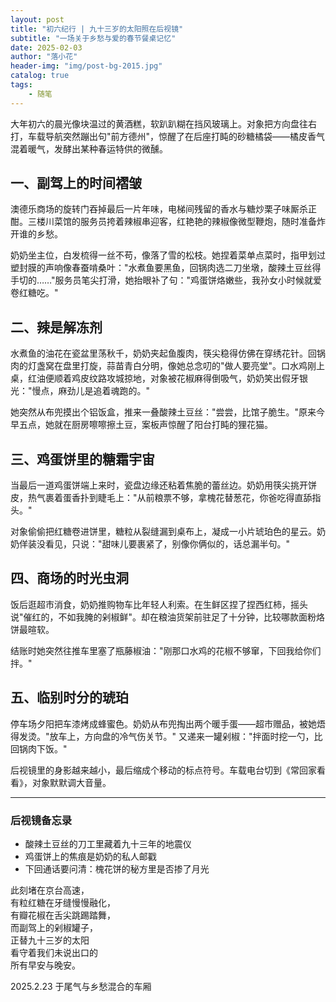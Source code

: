 ```yaml
---
layout: post
title: "初六纪行 | 九十三岁的太阳照在后视镜"
subtitle: "一场关于乡愁与爱的春节餐桌记忆"
date: 2025-02-03
author: "落小花"
header-img: "img/post-bg-2015.jpg"
catalog: true
tags:
    - 随笔
---
```


大年初六的晨光像块温过的黄酒糕，软趴趴糊在挡风玻璃上。对象把方向盘往右打，车载导航突然蹦出句"前方德州"，惊醒了在后座打盹的砂糖橘袋——橘皮香气混着暖气，发酵出某种春运特供的微醺。

## 一、副驾上的时间褶皱

澳德乐商场的旋转门吞掉最后一片年味，电梯间残留的香水与糖炒栗子味厮杀正酣。三楼川菜馆的服务员挎着辣椒串迎客，红艳艳的辣椒像微型鞭炮，随时准备炸开谁的乡愁。

奶奶坐主位，白发梳得一丝不苟，像落了雪的松枝。她捏着菜单点菜时，指甲划过塑封膜的声响像春蚕啃桑叶："水煮鱼要黑鱼，回锅肉选二刀坐墩，酸辣土豆丝得手切的……"服务员笔尖打滑，她抬眼补了句："鸡蛋饼烙嫩些，我孙女小时候就爱卷红糖吃。"

## 二、辣是解冻剂

水煮鱼的油花在瓷盆里荡秋千，奶奶夹起鱼腹肉，筷尖稳得仿佛在穿绣花针。回锅肉的灯盏窝在盘里打旋，蒜苗青白分明，像她总念叨的"做人要亮堂"。口水鸡刚上桌，红油便顺着鸡皮纹路攻城掠地，对象被花椒麻得倒吸气，奶奶笑出假牙银光："慢点，麻劲儿是追着魂跑的。"

她突然从布兜摸出个铝饭盒，推来一叠酸辣土豆丝："尝尝，比馆子脆生。"原来今早五点，她就在厨房嚓嚓擦土豆，案板声惊醒了阳台打盹的狸花猫。

## 三、鸡蛋饼里的糖霜宇宙

当最后一道鸡蛋饼端上来时，瓷盘边缘还粘着焦脆的蕾丝边。奶奶用筷尖挑开饼皮，热气裹着蛋香扑到睫毛上："从前粮票不够，拿槐花替葱花，你爸吃得直舔指头。"

对象偷偷把红糖卷进饼里，糖粒从裂缝漏到桌布上，凝成一小片琥珀色的星云。奶奶佯装没看见，只说："甜味儿要裹紧了，别像你俩似的，话总漏半句。"

## 四、商场的时光虫洞

饭后逛超市消食，奶奶推购物车比年轻人利索。在生鲜区捏了捏西红柿，摇头说"催红的，不如我腌的剁椒鲜"。却在粮油货架前驻足了十分钟，比较哪款面粉烙饼最暄软。

结账时她突然往推车里塞了瓶藤椒油："刚那口水鸡的花椒不够窜，下回我给你们拌。"

## 五、临别时分的琥珀

停车场夕阳把车漆烤成蜂蜜色。奶奶从布兜掏出两个暖手蛋——超市赠品，被她焐得发烫。"放车上，方向盘的冷气伤关节。" 又递来一罐剁椒："拌面时挖一勺，比回锅肉下饭。"

后视镜里的身影越来越小，最后缩成个移动的标点符号。车载电台切到《常回家看看》，对象默默调大音量。

---

### 后视镜备忘录
- 酸辣土豆丝的刀工里藏着九十三年的地震仪
- 鸡蛋饼上的焦痕是奶奶的私人邮戳
- 下回通话要问清：槐花饼的秘方里是否掺了月光

此刻堵在京台高速，  
有粒红糖在牙缝慢慢融化，  
有瓣花椒在舌尖跳踢踏舞，  
而副驾上的剁椒罐子，  
正替九十三岁的太阳  
看守着我们未说出口的  
所有早安与晚安。

2025.2.23 于尾气与乡愁混合的车厢 